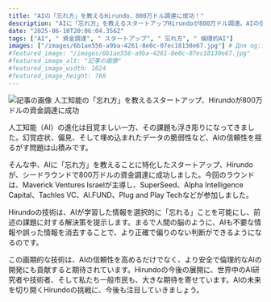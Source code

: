 ```yaml
---
title: "AIの「忘れ方」を教えるHirundo、800万ドル調達に成功！"
description: "AIに「忘れ方」を教えるスタートアップHirundoが800万ドル調達。AIの信頼性向上を目指し、不要な情報を「忘れる」技術を開発。より安全で倫理的なAIへ貢献期待。"
date: "2025-06-10T20:06:04.356Z"
tags: ["AI", " 資金調達", " スタートアップ", " 忘れ方", " 倫理的AI"]
images: ["/images/6b1ae556-a9ba-4261-8e0c-07ec18130e67.jpg"] # Для og:image
#featured_image: "/images/6b1ae556-a9ba-4261-8e0c-07ec18130e67.jpg"
#featured_image_alt: "記事の画像"
#featured_image_width: 1024
#featured_image_height: 768
---
```

![記事の画像](/images/6b1ae556-a9ba-4261-8e0c-07ec18130e67.jpg)
人工知能の「忘れ方」を教えるスタートアップ、Hirundoが800万ドルの資金調達に成功

人工知能（AI）の進化は目覚ましい一方、その課題も浮き彫りになってきました。幻覚症状、偏見、そして埋め込まれたデータの脆弱性など、AIの信頼性を揺るがす問題は山積みです。

そんな中、AIに「忘れ方」を教えることに特化したスタートアップ、Hirundoが、シードラウンドで800万ドルの資金調達に成功しました。今回のラウンドは、Maverick Ventures Israelが主導し、SuperSeed、Alpha Intelligence Capital、Tachles VC、AI.FUND、Plug and Play Techなどが参加しました。

Hirundoの技術は、AIが学習した情報を選択的に「忘れる」ことを可能にし、前述の課題に対する解決策を提示します。まるで人間の脳のように、AIも不要な情報や誤った情報を消去することで、より正確で偏りのない判断ができるようになるのです。

この画期的な技術は、AIの信頼性を高めるだけでなく、より安全で倫理的なAIの開発にも貢献すると期待されています。Hirundoの今後の展開に、世界中のAI研究者や技術者、そして私たち一般市民も、大きな期待を寄せています。AIの未来を切り開くHirundoの挑戦に、今後も注目していきましょう。
